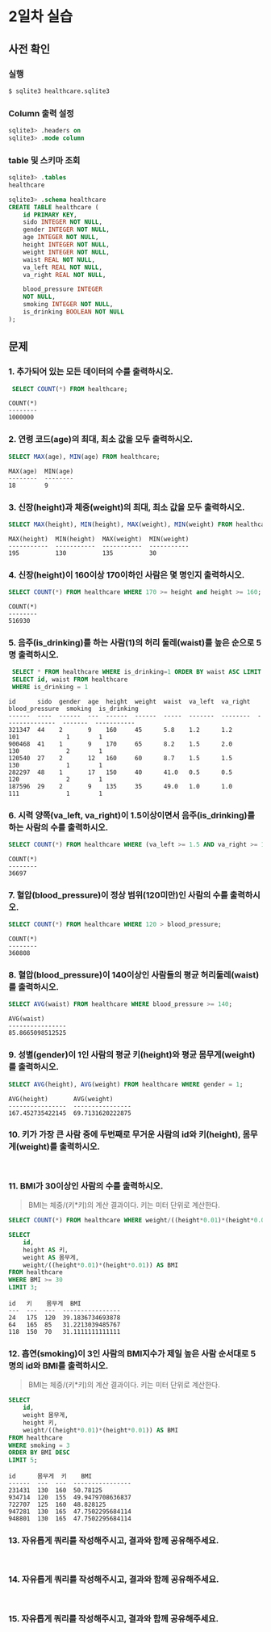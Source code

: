 # 2일차 실습

## 사전 확인

### 실행

```bash
$ sqlite3 healthcare.sqlite3
```

### Column 출력 설정

```sql
sqlite3> .headers on
sqlite3> .mode column
```

### table 및 스키마 조회

```sql
sqlite3> .tables
healthcare

sqlite3> .schema healthcare
CREATE TABLE healthcare (
    id PRIMARY KEY,
    sido INTEGER NOT NULL,
    gender INTEGER NOT NULL,
    age INTEGER NOT NULL,
    height INTEGER NOT NULL,
    weight INTEGER NOT NULL,
    waist REAL NOT NULL,
    va_left REAL NOT NULL,
    va_right REAL NOT NULL,

    blood_pressure INTEGER
    NOT NULL,
    smoking INTEGER NOT NULL,
    is_drinking BOOLEAN NOT NULL
);
```

## 문제

### 1. 추가되어 있는 모든 데이터의 수를 출력하시오.

```sql
 SELECT COUNT(*) FROM healthcare;
```

```
COUNT(*)
--------
1000000
```

### 2. 연령 코드(age)의 최대, 최소 값을 모두 출력하시오.

```sql
SELECT MAX(age), MIN(age) FROM healthcare;
```

```
MAX(age)  MIN(age)
--------  --------
18        9
```

### 3. 신장(height)과 체중(weight)의 최대, 최소 값을 모두 출력하시오.

```sql
SELECT MAX(height), MIN(height), MAX(weight), MIN(weight) FROM healthcare;
```

```
MAX(height)  MIN(height)  MAX(weight)  MIN(weight)
-----------  -----------  -----------  -----------
195          130          135          30
```

### 4. 신장(height)이 160이상 170이하인 사람은 몇 명인지 출력하시오.

```sql
SELECT COUNT(*) FROM healthcare WHERE 170 >= height and height >= 160;
```

```
COUNT(*)
--------
516930
```

### 5. 음주(is_drinking)를 하는 사람(1)의 허리 둘레(waist)를 높은 순으로 5명 출력하시오.

```sql
 SELECT * FROM healthcare WHERE is_drinking=1 ORDER BY waist ASC LIMIT 5;
 SELECT id, waist FROM healthcare
 WHERE is_drinking = 1

```

```
id      sido  gender  age  height  weight  waist  va_left  va_right  blood_pressure  smoking  is_drinking
------  ----  ------  ---  ------  ------  -----  -------  --------  --------------  -------  -----------
321347  44    2       9    160     45      5.8    1.2      1.2       101             1        1
900468  41    1       9    170     65      8.2    1.5      2.0       130             2        1
120540  27    2       12   160     60      8.7    1.5      1.5       130             1        1
282297  48    1       17   150     40      41.0   0.5      0.5       120             2        1
187596  29    2       9    135     35      49.0   1.0      1.0       111             1        1
```

### 6. 시력 양쪽(va_left, va_right)이 1.5이상이면서 음주(is_drinking)를 하는 사람의 수를 출력하시오.

```sql
SELECT COUNT(*) FROM healthcare WHERE (va_left >= 1.5 AND va_right >= 1.5) AND is_drinking = 1;
```

```
COUNT(*)
--------
36697
```

### 7. 혈압(blood_pressure)이 정상 범위(120미만)인 사람의 수를 출력하시오.

```sql
SELECT COUNT(*) FROM healthcare WHERE 120 > blood_pressure;
```

```
COUNT(*)
--------
360808
```

### 8. 혈압(blood_pressure)이 140이상인 사람들의 평균 허리둘레(waist)를 출력하시오.

```sql
SELECT AVG(waist) FROM healthcare WHERE blood_pressure >= 140;
```

```
AVG(waist)
----------------
85.8665098512525
```

### 9. 성별(gender)이 1인 사람의 평균 키(height)와 평균 몸무게(weight)를 출력하시오.

```sql
SELECT AVG(height), AVG(weight) FROM healthcare WHERE gender = 1;
```

```
AVG(height)       AVG(weight)
----------------  ----------------
167.452735422145  69.7131620222875
```

### 10. 키가 가장 큰 사람 중에 두번째로 무거운 사람의 id와 키(height), 몸무게(weight)를 출력하시오.

```sql

```

```

```

### 11. BMI가 30이상인 사람의 수를 출력하시오.

> BMI는 체중/(키\*키)의 계산 결과이다.
> 키는 미터 단위로 계산한다.

```sql
SELECT COUNT(*) FROM healthcare WHERE weight/((height*0.01)*(height*0.01)) >= 30;

SELECT
    id,
    height AS 키,
    weight AS 몸무게,
    weight/((height*0.01)*(height*0.01)) AS BMI
FROM healthcare
WHERE BMI >= 30
LIMIT 3;
```

```
id   키    몸무게  BMI
---  ---  ---  ----------------
24   175  120  39.1836734693878
64   165  85   31.2213039485767
118  150  70   31.1111111111111
```

### 12. 흡연(smoking)이 3인 사람의 BMI지수가 제일 높은 사람 순서대로 5명의 id와 BMI를 출력하시오.

> BMI는 체중/(키\*키)의 계산 결과이다.
> 키는 미터 단위로 계산한다.

```sql
SELECT
    id,
    weight 몸무게,
    height 키,
    weight/((height*0.01)*(height*0.01)) AS BMI
FROM healthcare
WHERE smoking = 3
ORDER BY BMI DESC
LIMIT 5;
```

```
id      몸무게  키    BMI
------  ---  ---  ----------------
231431  130  160  50.78125
934714  120  155  49.9479708636837
722707  125  160  48.828125
947281  130  165  47.7502295684114
948801  130  165  47.7502295684114
```

### 13. 자유롭게 쿼리를 작성해주시고, 결과와 함께 공유해주세요.

```sql

```

```

```

### 14. 자유롭게 쿼리를 작성해주시고, 결과와 함께 공유해주세요.

```sql

```

```

```

### 15. 자유롭게 쿼리를 작성해주시고, 결과와 함께 공유해주세요.

```sql

```

```

```
